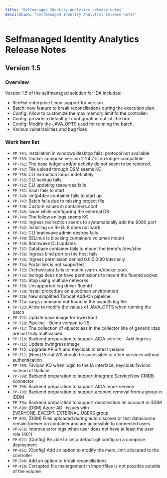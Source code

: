 ```yaml
---
title: "Selfmanaged Identity Analytics release notes"
descirption: "Selfmanaged Identity Analytics release notes"
---
```


# Selfmanaged Identity Analytics Release Notes

## Version 1.5

### Overview

Version 1.5 of the selfmanaged solution for IDA includes:

- RedHat enterprise Linux support for version.
- Batch: new feature to break reconciliations during the execution plan.
- Config: Allow to customize the max memory limit fo the controller.
- Config: provide a default git configuration out-of-the box.
- Config: Modify the JAVA_OPTS used for running the batch.
- Various vulnerabilities and bug fixes  

### Work item list

- `PP-764`: Installation in windows desktop fails: protocol not available
- `PP-763`: Docker compose version 2.24.7 is no longer compatible
- `PP-761`: The base ledger and/or activity do not seem to be restored.
- `PP-757`: File upload through DSM seems KO
- `PP-756`: CLI extraction loops indefinitely
- `PP-755`: CLI backup fails
- `PP-752`: CLI updating resources fails
- `PP-751`: Vault fails to start
- `PP-748`: smtp4dev container fails to start up
- `PP-747`: Batch fails due to missing project file
- `PP-746`: Custom values in containers.conf
- `PP-745`: Issue while configuring the external DB
- `PP-744`: The follow on logs seems KO
- `PP-743`: Ingress redirection seems to systematically add the 9080 port
- `PP-742`: Installing on RHEL 8 does not work
- `PP-741`: CLI brainwave admin destroy fails
- `PP-740`: SELinux is blocking containers volumes mount
- `PP-738`: Brainwave CLI updates
- `PP-737`: Database container fails to mount the tempfs /dev/shm
- `PP-736`: Ingress bind port on the host fails
- `PP-735`: Ingress permission denied 0.0.0.0:80 internally
- `PP-734`: Portal link is not supported
- `PP-733`: Orchestrator fails to mount /var/run/docker.sock
- `PP-732`: bwlogs does not have permissions to mount the fluentd socket
- `PP-731`: Stop using multiple networks
- `PP-730`: Unsupported log driver fluentd
- `PP-729`: Install procedure on a podman environment
- `PP-726`: New simplified Tomcat Add-On pipeline
- `PP-724`: xargs command not found in the bwauth log file
- `PP-723`: Allow to modify the values of JAVA_OPTS when running the batch
- `PP-722`: Update base image for bwextract
- `PP-720`: Pipeline - Bump version to 1.5
- `PP-717`: The collection of objectclass in the collector line of generic ldap are not truly multivalued
- `PP-716`: Backend preparation to support AIDA service - Add Ingress
- `PP-715`: Update bwingress image
- `PP-712`: Upgrade APISIX and Keycloak to latest version
- `PP-711`: [New] Portal WS should be accessible to other services without authentication
- `PP-709`: Favicon KO when login to the IA interface, keycloak favicon instead of Radiant
- `PP-708`: Backend preparation to support integrate ServiceNow CMDB connector
- `PP-706`: Backend preparation to support AIDA mock service
- `PP-705`: Backend preparation to support account removal from a group in IDDM
- `PP-704`: Backend preparation to support deactivation an account in IDDM
- `PP-696`: [DSM] Azure AD : issues with EVERYONE_EXCEPT_EXTERNAL_USERS group
- `PP-693`: [DSM] Files uploaded during auto discover or test datasource remain forever on container and are accessible to connected users
- `PP-676`: Improve error logs when user does not have at least the user role (401)
- `PP-671`: [Config] Be able to set a default git config on a compose deployment
- `PP-651`: [Config] Add an option to modify the mem_limit allocated to the controller
- `PP-546`: Add an option to break reconciliations
- `PP-428`: Corrupted file management in importfiles is not possible outside of the volume
